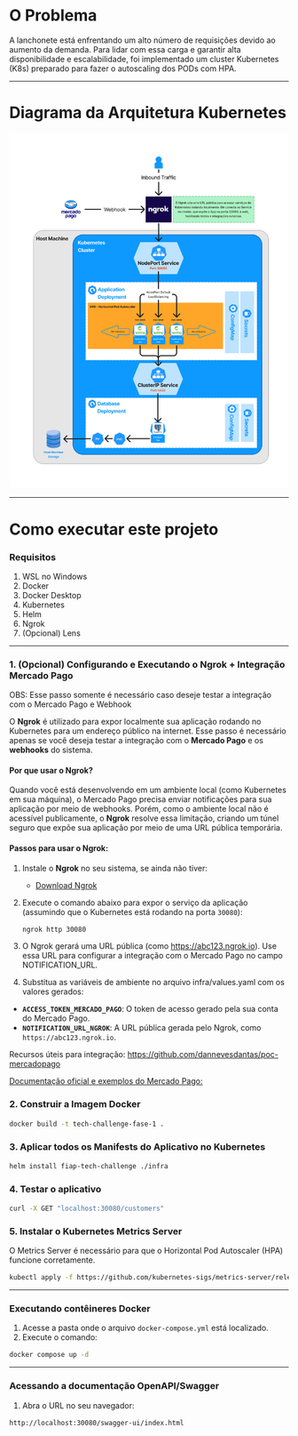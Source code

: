 # O Problema

A lanchonete está enfrentando um alto número de requisições devido ao aumento da demanda. 
Para lidar com essa carga e garantir alta disponibilidade e escalabilidade, 
foi implementado um cluster Kubernetes (K8s) preparado para fazer o autoscaling dos PODs com HPA.

---

# Diagrama da Arquitetura Kubernetes

![K8S_Architecture](assets/KubernetesArchitecture.png)

---

# Como executar este projeto

### Requisitos
1. WSL no Windows
2. Docker
3. Docker Desktop
4. Kubernetes
5. Helm
6. Ngrok
6. (Opcional) Lens

---
### 1. (Opcional) Configurando e Executando o Ngrok + Integração Mercado Pago
OBS: Esse passo somente é necessário caso deseje testar a integração com o Mercado Pago e Webhook

O **Ngrok** é utilizado para expor localmente sua aplicação rodando no Kubernetes para um endereço público na internet. Esse passo é necessário apenas se você deseja testar a integração com o **Mercado Pago** e os **webhooks** do sistema.

#### Por que usar o Ngrok?

Quando você está desenvolvendo em um ambiente local (como Kubernetes em sua máquina), o Mercado Pago precisa enviar notificações para sua aplicação por meio de webhooks. Porém, como o ambiente local não é acessível publicamente, o **Ngrok** resolve essa limitação, criando um túnel seguro que expõe sua aplicação por meio de uma URL pública temporária.

#### Passos para usar o Ngrok:

1. Instale o **Ngrok** no seu sistema, se ainda não tiver:
   - [Download Ngrok](https://ngrok.com/download)

2. Execute o comando abaixo para expor o serviço da aplicação (assumindo que o Kubernetes está rodando na porta `30080`):

   ```sh
   ngrok http 30080

3. O Ngrok gerará uma URL pública (como https://abc123.ngrok.io). Use essa URL para configurar a integração com o Mercado Pago no campo NOTIFICATION_URL.

4. Substitua as variáveis de ambiente no arquivo infra/values.yaml com os valores gerados:
- **`ACCESS_TOKEN_MERCADO_PAGO`**: O token de acesso gerado pela sua conta do Mercado Pago.
- **`NOTIFICATION_URL_NGROK`**: A URL pública gerada pelo Ngrok, como `https://abc123.ngrok.io`.

Recursos úteis para integração:
https://github.com/dannevesdantas/poc-mercadopago

[Documentação oficial e exemplos do Mercado Pago:](https://www.mercadopago.com.br/developers/en/docs)


### 2. Construir a Imagem Docker

```sh
docker build -t tech-challenge-fase-1 .
```

### 3. Aplicar todos os Manifests do Aplicativo no Kubernetes

```sh
helm install fiap-tech-challenge ./infra
```

### 4. Testar o aplicativo

```sh
curl -X GET "localhost:30080/customers"
```

### 5. Instalar o Kubernetes Metrics Server

O Metrics Server é necessário para que o Horizontal Pod Autoscaler (HPA) funcione corretamente.

```sh
kubectl apply -f https://github.com/kubernetes-sigs/metrics-server/releases/latest/download/components.yaml
```

---

### Executando contêineres Docker

1. Acesse a pasta onde o arquivo `docker-compose.yml` está localizado.
2. Execute o comando:

```sh
docker compose up -d
```

---

### Acessando a documentação OpenAPI/Swagger

1. Abra o URL no seu navegador:

```sh
http://localhost:30080/swagger-ui/index.html
```
